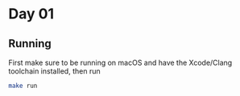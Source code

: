 # Day 01

## Running

First make sure to be running on macOS and have the Xcode/Clang toolchain installed, then run

```bash
make run
```


